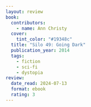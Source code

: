 ```yaml
---
layout: review
book:
  contributors:
    - name: Ann Christy
  cover:
    tint_color: "#19348c"
  title: "Silo 49: Going Dark"
  publication_year: 2014
  tags:
    - fiction
    - sci-fi
    - dystopia
review:
  date_read: 2024-07-13
  format: ebook
  rating: 3
---
```

